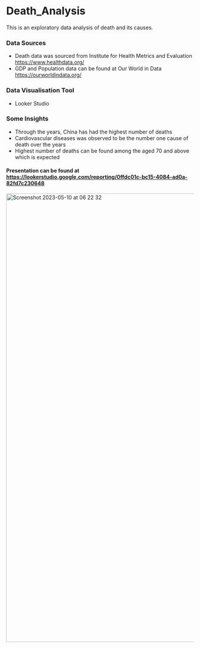 # Death_Analysis
This is an exploratory data analysis of death and its causes.

### Data Sources
* Death data was sourced from Institute for Health Metrics and Evaluation https://www.healthdata.org/
* GDP and Population data can be found at Our World in Data https://ourworldindata.org/ 

### Data Visualisation Tool
* Looker Studio

### Some Insights
* Through the years, China has had the highest number of deaths 
* Cardiovascular diseases was observed to be the number one cause of death over the years
* Highest number of deaths can be found among the aged 70 and above which is expected



#### Presentation can be found at https://lookerstudio.google.com/reporting/0ffdc01c-bc15-4084-ad0a-82fd7c230648 


<img width="1204" alt="Screenshot 2023-05-10 at 06 22 32" src="https://github.com/Odomero/Death_Analysis/assets/63885338/bf0224e5-c37f-43fc-97d6-ac555602484d">
